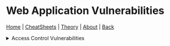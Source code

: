 # Web Application Vulnerabilities
[Home](../index.md) | [CheatSheets](../cheatsheets.md) | [Theory](../theory.md) | [About](../about.md) | [Back](../theory.md)

<details>
<summary>Access Control Vulnerabilities</summary>
<ul><li><a href="./accesscontrol/jwtattacks.html">JWT Attacks</a></li></ul>
</details>
